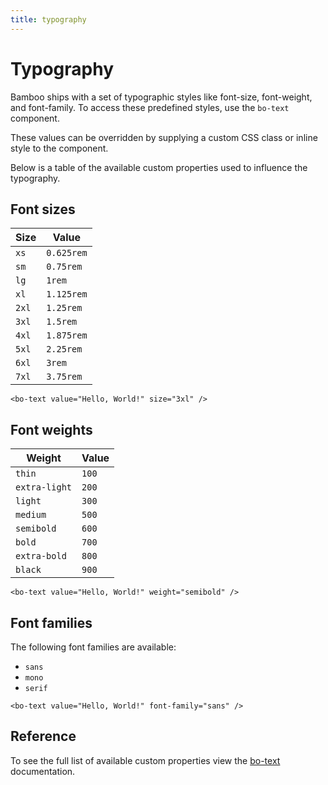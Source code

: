 ```yaml
---
title: typography
---
```


# Typography

Bamboo ships with a set of typographic styles like font-size, font-weight, and font-family.
To access these predefined styles, use the `bo-text` component.

These values can be overridden by supplying a custom CSS class or inline style
to the component.

Below is a table of the available custom properties used to influence the typography.

## Font sizes

| Size  | Value      |
| ----- | ---------- |
| `xs`  | `0.625rem` |
| `sm`  | `0.75rem`  |
| `lg`  | `1rem`     |
| `xl`  | `1.125rem` |
| `2xl` | `1.25rem`  |
| `3xl` | `1.5rem`   |
| `4xl` | `1.875rem` |
| `5xl` | `2.25rem`  |
| `6xl` | `3rem`     |
| `7xl` | `3.75rem`  |

```vue
<bo-text value="Hello, World!" size="3xl" />
```

## Font weights

| Weight        | Value |
| ------------- | ----- |
| `thin`        | `100` |
| `extra-light` | `200` |
| `light`       | `300` |
| `medium`      | `500` |
| `semibold`    | `600` |
| `bold`        | `700` |
| `extra-bold`  | `800` |
| `black`       | `900` |

```vue
<bo-text value="Hello, World!" weight="semibold" />
```

## Font families

The following font families are available:

- `sans`
- `mono`
- `serif`

```vue
<bo-text value="Hello, World!" font-family="sans" />
```

## Reference

To see the full list of available custom properties view the [bo-text](../components/text.md) documentation.
